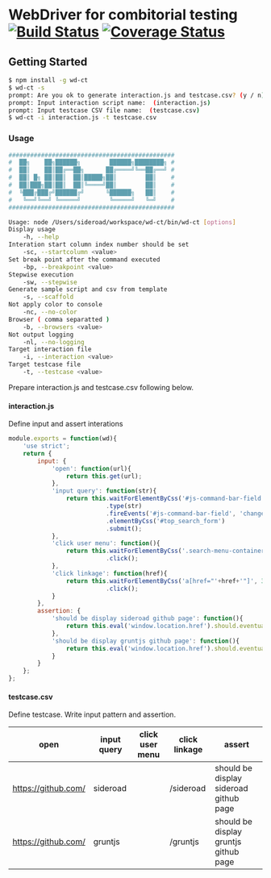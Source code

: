 # WebDriver for combitorial testing[![Build Status](https://travis-ci.org/sideroad/wd-ct.svg?branch=master)](https://travis-ci.org/sideroad/wd-ct) [![Coverage Status](https://coveralls.io/repos/sideroad/wd-ct/badge.png?branch=master)](https://coveralls.io/r/sideroad/wd-ct?branch=master)

## Getting Started

```sh
$ npm install -g wd-ct
$ wd-ct -s
prompt: Are you ok to generate interaction.js and testcase.csv? (y / n):  y
prompt: Input interaction script name:  (interaction.js) 
prompt: Input testcase CSV file name:  (testcase.csv) 
$ wd-ct -i interaction.js -t testcase.csv
```

### Usage
```sh
##############################################
#  ██╗    ██╗██████╗        ██████╗████████╗ #
#  ██║    ██║██╔══██╗      ██╔════╝╚══██╔══╝ #
#  ██║ █╗ ██║██║  ██║█████╗██║        ██║    #
#  ██║███╗██║██║  ██║╚════╝██║        ██║    #
#  ╚███╔███╔╝██████╔╝      ╚██████╗   ██║    #
#   ╚══╝╚══╝ ╚═════╝        ╚═════╝   ╚═╝    #
##############################################

Usage: node /Users/sideroad/workspace/wd-ct/bin/wd-ct [options]
Display usage
    -h, --help
Interation start column index number should be set
    -sc, --startcolumn <value>
Set break point after the command executed
    -bp, --breakpoint <value>
Stepwise execution
    -sw, --stepwise
Generate sample script and csv from template
    -s, --scaffold
Not apply color to console
    -nc, --no-color
Browser ( comma separatted )
    -b, --browsers <value>
Not output logging
    -nl, --no-logging
Target interaction file
    -i, --interaction <value>
Target testcase file
    -t, --testcase <value>
```

Prepare interaction.js and testcase.csv following below.

#### interaction.js

Define input and assert interations

```js
module.exports = function(wd){
	'use strict';
	return {
		input: {
			'open': function(url){
				return this.get(url);
			},
			'input query': function(str){
				return this.waitForElementByCss('#js-command-bar-field')
				           .type(str)
				           .fireEvents('#js-command-bar-field', 'change')
				           .elementByCss('#top_search_form')
				           .submit();
			},
			'click user menu': function(){
				return this.waitForElementByCss('.search-menu-container ul.menu li:nth-of-type(4) a', 3000)
				           .click();
			},
			'click linkage': function(href){
                return this.waitForElementByCss('a[href="'+href+'"]', 3000)
                           .click();
			}
		},
		assertion: {
			'should be display sideroad github page': function(){
				return this.eval('window.location.href').should.eventually.equal('https://github.com/sideroad');
			},
			'should be display gruntjs github page': function(){
				return this.eval('window.location.href').should.eventually.equal('https://github.com/gruntjs');
			}
		}
	};
};
```

#### testcase.csv

Define testcase. Write input pattern and assertion.

|open|input query|click user menu|click linkage|assert|
|----|-----------|---------------|-------------|------|
|https://github.com/|sideroad||/sideroad|should be display sideroad github page|
|https://github.com/|gruntjs||/gruntjs|should be display gruntjs github page|

